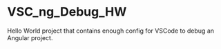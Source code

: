 # VSC_ng_Debug_HW
Hello World project that contains enough config for VSCode to debug an Angular project.
